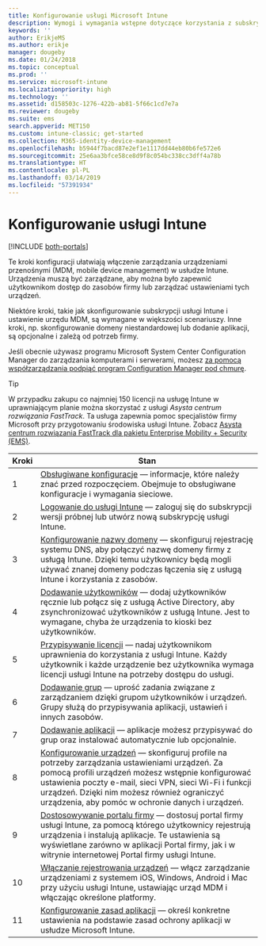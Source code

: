 ```yaml
---
title: Konfigurowanie usługi Microsoft Intune
description: Wymogi i wymagania wstępne dotyczące korzystania z subskrypcji usługi Intune
keywords: ''
author: ErikjeMS
ms.author: erikje
manager: dougeby
ms.date: 01/24/2018
ms.topic: conceptual
ms.prod: ''
ms.service: microsoft-intune
ms.localizationpriority: high
ms.technology: ''
ms.assetid: d158503c-1276-422b-ab81-5f66c1cd7e7a
ms.reviewer: dougeby
ms.suite: ems
search.appverid: MET150
ms.custom: intune-classic; get-started
ms.collection: M365-identity-device-management
ms.openlocfilehash: b5944f7bacd87e2ef1e1117dd44eb80b6fe572e6
ms.sourcegitcommit: 25e6aa3bfce58ce8d9f8c054bc338cc3dff4a78b
ms.translationtype: HT
ms.contentlocale: pl-PL
ms.lasthandoff: 03/14/2019
ms.locfileid: "57391934"
---
```

# <a name="set-up-intune"></a>Konfigurowanie usługi Intune

[!INCLUDE [both-portals](./includes/note-for-both-portals.md)]

Te kroki konfiguracji ułatwiają włączenie zarządzania urządzeniami przenośnymi (MDM, mobile device management) w usłudze Intune. Urządzenia muszą być zarządzane, aby można było zapewnić użytkownikom dostęp do zasobów firmy lub zarządzać ustawieniami tych urządzeń.

Niektóre kroki, takie jak skonfigurowanie subskrypcji usługi Intune i ustawienie urzędu MDM, są wymagane w większości scenariuszy. Inne kroki, np. skonfigurowanie domeny niestandardowej lub dodanie aplikacji, są opcjonalne i zależą od potrzeb firmy.

Jeśli obecnie używasz programu Microsoft System Center Configuration Manager do zarządzania komputerami i serwerami, możesz [za pomocą współzarządzania podpiąć program Configuration Manager pod chmurę](https://docs.microsoft.com/sccm/comanage/overview).

>[!TIP]
>W przypadku zakupu co najmniej 150 licencji na usługę Intune w uprawniającym planie można skorzystać z usługi *Asysta centrum rozwiązania FastTrack*. Ta usługa zapewnia pomoc specjalistów firmy Microsoft przy przygotowaniu środowiska usługi Intune. Zobacz [Asysta centrum rozwiązania FastTrack dla pakietu Enterprise Mobility + Security (EMS)](https://docs.microsoft.com/enterprise-mobility-security/Solutions/enterprise-mobility-fasttrack-program).



| Kroki |                                                                                                                       Stan                                                                                                                       |
|-------|----------------------------------------------------------------------------------------------------------------------------------------------------------------------------------------------------------------------------------------------------|
|   1   |                                        [Obsługiwane konfiguracje](supported-devices-browsers.md) — informacje, które należy znać przed rozpoczęciem. Obejmuje to obsługiwane konfiguracje i wymagania sieciowe.                                         |
|   2   |                                                                 [Logowanie do usługi Intune](account-sign-up.md) — zaloguj się do subskrypcji wersji próbnej lub utwórz nową subskrypcję usługi Intune.                                                                  |
|   3   |                [Konfigurowanie nazwy domeny](custom-domain-name-configure.md) — skonfiguruj rejestrację systemu DNS, aby połączyć nazwę domeny firmy z usługą Intune. Dzięki temu użytkownicy będą mogli używać znanej domeny podczas łączenia się z usługą Intune i korzystania z zasobów.                |
|   4   |                                   [Dodawanie użytkowników](users-add.md) — dodaj użytkowników ręcznie lub połącz się z usługą Active Directory, aby zsynchronizować użytkowników z usługą Intune. Jest to wymagane, chyba że urządzenia to kioski bez użytkowników.                                    |
|   5   |                                            [Przypisywanie licencji](licenses-assign.md) — nadaj użytkownikom uprawnienia do korzystania z usługi Intune. Każdy użytkownik i każde urządzenie bez użytkownika wymaga licencji usługi Intune na potrzeby dostępu do usługi.                                             |
|   6   |                                               [Dodawanie grup](groups-add.md) — uprość zadania związane z zarządzaniem dzięki grupom użytkowników i urządzeń. Grupy służą do przypisywania aplikacji, ustawień i innych zasobów.                                                |
|   7   |                                                                        [Dodawanie aplikacji](apps-add.md) — aplikacje możesz przypisywać do grup oraz instalować automatycznie lub opcjonalnie.                                                                         |
|   8   | [Konfigurowanie urządzeń](device-profiles.md) — skonfiguruj profile na potrzeby zarządzania ustawieniami urządzeń. Za pomocą profili urządzeń możesz wstępnie konfigurować ustawienia poczty e-mail, sieci VPN, sieci Wi-Fi i funkcji urządzeń. Dzięki nim możesz również ograniczyć urządzenia, aby pomóc w ochronie danych i urządzeń. |
|   9   |       [Dostosowywanie portalu firmy](company-portal-app.md) — dostosuj portal firmy usługi Intune, za pomocą którego użytkownicy rejestrują urządzenia i instalują aplikacje. Te ustawienia są wyświetlane zarówno w aplikacji Portal firmy, jak i w witrynie internetowej Portal firmy usługi Intune.       |
|  10   |                                [Włączanie rejestrowania urządzeń](mdm-authority-set.md) — włącz zarządzanie urządzeniami z systemem iOS, Windows, Android i Mac przy użyciu usługi Intune, ustawiając urząd MDM i włączając określone platformy.                                 |
|  11   |                                                        [Konfigurowanie zasad aplikacji](app-protection-policy.md) — określ konkretne ustawienia na podstawie zasad ochrony aplikacji w usłudze Microsoft Intune.                                                         |

